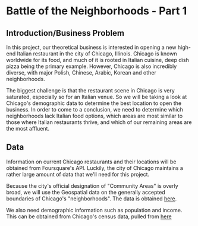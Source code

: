 # Battle of the Neighborhoods - Part 1

## Introduction/Business Problem
In this project, our theoretical business is interested in opening a new high-end Italian restaurant in the city of Chicago, Illinois. Chicago is known worldwide for its food, and much of it is rooted in Italian cuisine, deep dish pizza being the primary example. However, Chicago is also incredibly diverse, with major Polish, Chinese, Arabic, Korean and other neighborhoods.

The biggest challenge is that the restaurant scene in Chicago is very saturated, especially so for an Italian venue. So we will be taking a look at Chicago's demographic data to determine the best location to open the business. In order to come to a conclusion, we need to determine which neighborhoods lack Italian food options, which areas are most similar to those where Italian restaurants thrive, and which of our remaining areas are the most affluent.

## Data
Information on current Chicago restaurants and their locations will be obtained from Foursquare's API. Luckily, the city of Chicago maintains a rather large amount of data that we'll need for this project.

Because the city's official designation of "Community Areas" is overly broad, we will use the Geospatial data on the generally accepted boundaries of Chicago's "neighborhoods". The data is obtained [here](https://data.cityofchicago.org/Facilities-Geographic-Boundaries/Boundaries-Neighborhoods/bbvz-uum9).

We also need demographic information such as population and income. This can be obtained from Chicago's census data, pulled from [here]()
